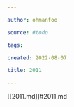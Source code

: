 ```yaml
---

author: ohmanfoo

source: #todo

tags: 

created: 2022-08-07

title: 2011

---
```

[[2011.md]]#2011.md